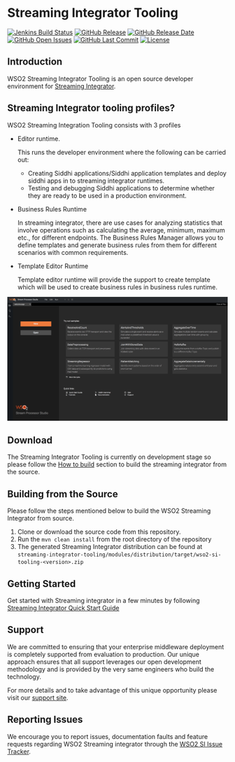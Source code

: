 # Streaming Integrator Tooling

[![Jenkins Build Status](https://wso2.org/jenkins/view/wso2-dependencies/job/products/job/streaming-integrator-tooling/badge/icon)](https://wso2.org/jenkins/view/wso2-dependencies/job/products/job/streaming-integrator-tooling/)
  [![GitHub Release](https://img.shields.io/github/release/wso2/streaming-integrator-tooling.svg)](https://github.com/wso2/streaming-integrator-tooling/releases/)
  [![GitHub Release Date](https://img.shields.io/github/release-date/wso2/streaming-integrator-tooling.svg)](https://github.com/wso2/streaming-integrator-tooling/releases)
  [![GitHub Open Issues](https://img.shields.io/github/issues-raw/wso2/streaming-integrator-tooling.svg)](https://github.com/wso2/streaming-integrator-tooling/commits/master)
  [![GitHub Last Commit](https://img.shields.io/github/last-commit/wso2/streaming-integrator-tooling.svg)](https://github.com/wso2/streaming-integrator-tooling/commits/master)
  [![License](https://img.shields.io/badge/License-Apache%202.0-blue.svg)](https://opensource.org/licenses/Apache-2.0)

## Introduction

WSO2 Streaming Integrator Tooling is an open source developer environment for [Streaming Integrator](https://github.com/wso2/streaming-integrator). 

## Streaming Integrator tooling profiles?

WSO2 Streaming Integration Tooling consists with 3 profiles

* Editor runtime.

    This runs the developer environment where the following can be carried out:

   * Creating Siddhi applications/Siddhi application templates and deploy siddhi apps in to streaming integrator runtimes.
   * Testing and debugging Siddhi applications to  determine whether they are ready to be used in a production environment.

* Business Rules Runtime

  In streaming integrator, there are use cases for analyzing statistics that involve operations such as calculating the average, minimum, maximum etc., for different endpoints. The Business Rules Manager allows you to define templates and generate business rules from them for different scenarios with common requirements.

* Template Editor Runtime

  Template editor runtime will provide the support to create template which will be used to create business rules in business rules runtime. 
  

![Streaming Integrator Tooling/ Workflow](docs/images/editor_screen.png)

## Download

The Streaming Integrator Tooling is currently on development stage so please follow the [How to build]() section to build the streaming integrator from the source.
<!-- Please download the latest WSO2 Streaming Integrator release from [here]()  -->

## Building from the Source

Please follow the steps mentioned below to build the WSO2 Streaming Integrator from source.

1. Clone or download the source code from this repository.
2. Run the `mvn clean install` from the root directory of the repository
3. The generated Streaming Integrator distribution can be found at `streaming-integrator-tooling/modules/distribution/target/wso2-si-tooling-<version>.zip`

## Getting Started

Get started with Streaming integrator in a few minutes by following [Streaming Integrator Quick Start Guide](https://docs.wso2.com/display/SP4xx/Quick+Start+Guide)

## Support

We are committed to ensuring that your enterprise middleware deployment is completely supported from evaluation to production. Our unique approach ensures that all support leverages our open development methodology and is provided by the very same engineers who build the technology.

For more details and to take advantage of this unique opportunity please visit our [support site](http://wso2.com/support).


## Reporting Issues

We encourage you to report issues, documentation faults and feature requests regarding WSO2 Streaming integrator through the [WSO2 SI Issue Tracker](https://github.com/wso2/streaming-integrator/issues).
